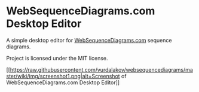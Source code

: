 WebSequenceDiagrams.com Desktop Editor
==========

A simple desktop editor for [WebSequenceDiagrams.com](https://www.websequencediagrams.com/) sequence diagrams.

Project is licensed under the MIT license.

[[https://raw.githubusercontent.com/vurdalakov/websequencediagrams/master/wiki/img/screenshot1.png|alt=Screenshot of WebSequenceDiagrams.com Desktop Editor]]

